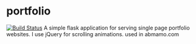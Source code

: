 # portfolio
[![Build Status](https://travis-ci.org/abmamo/portfolio.svg?branch=master)](https://travis-ci.org/abmamo/portfolio)
A simple flask application for serving single page portfolio websites. I use jQuery for scrolling animations. used in abmamo.com

